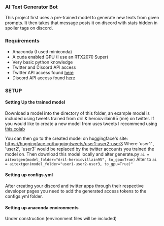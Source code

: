 ### AI Text Generator Bot
This project first uses a pre-trained model to generate new texts from given prompts. It then takes that message posts it on discord with stats hidden in spoiler tags on discord.

### Requirements
- Anaconda (I used miniconda)
- A cuda enabled GPU (I use an RTX2070 Super)
- Very basic python knowledge
- Twitter and Discord API access
 - Twitter API access found [here](https://developer.twitter.com/en "here")
  - Discord API access found [here](https://discord.com/developers/applications "here")

### SETUP
#### Setting Up the trained model
Download a model into the directory of this folder, an example model is included using tweets trained from dril & heroicvillain95 (me) on twitter.
If you would like to create a new model from uses tweets I recommend using [this colab](https://colab.research.google.com/github/borisdayma/huggingtweets/blob/master/huggingtweets-demo.ipynb "this colab")

You can then go to the created model on huggingface's site:
https://huggingface.co/huggingtweets/user1-user2-user3
Where 'user1' , 'user2', 'user3' would be replaced by the twitter accounts you trained the model on. Then download this model locally and alter generate.py
`ai = aitextgen(model_folder="dril-heroicvillain95",
               to_gpu=True)` 
Alter to
`ai = aitextgen(model_folder="user1-user2-user3,
               to_gpu=True)"`
#### Setting up configs.yml
After creating your discord and twitter apps through their respective developer pages you need to add the generated access tokens to the configs.yml folder.

#### Setting up anaconda environments
Under construction (environment files will be included)
